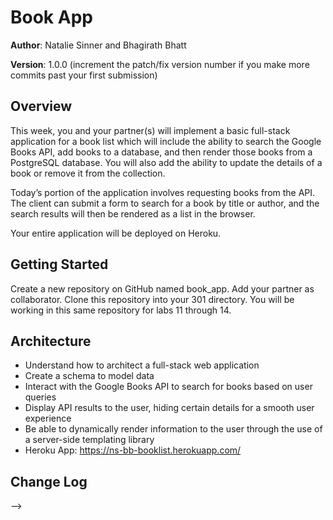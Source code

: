 # Book App

**Author**: Natalie Sinner and Bhagirath Bhatt

**Version**: 1.0.0 (increment the patch/fix version number if you make more commits past your first submission)

## Overview
This week, you and your partner(s) will implement a basic full-stack application for a book list which will include the ability to search the Google Books API, add books to a database, and then render those books from a PostgreSQL database. You will also add the ability to update the details of a book or remove it from the collection.

Today’s portion of the application involves requesting books from the API. The client can submit a form to search for a book by title or author, and the search results will then be rendered as a list in the browser.

Your entire application will be deployed on Heroku.

## Getting Started
Create a new repository on GitHub named book_app. Add your partner as collaborator. Clone this repository into your 301 directory. You will be working in this same repository for labs 11 through 14.

## Architecture
- Understand how to architect a full-stack web application
- Create a schema to model data
- Interact with the Google Books API to search for books based on user queries
- Display API results to the user, hiding certain details for a smooth user experience
- Be able to dynamically render information to the user through the use of a server-side templating library
- Heroku App: https://ns-bb-booklist.herokuapp.com/

## Change Log
<!-- Use this area to document the iterative changes made to your application as each feature is successfully implemented. Use time stamps. Here's an examples:

04-27-2020 - Application now has a fully-functional express server, with GET and POST routes for the book resource.
           - Steps 1-4 of Trello board complete.

## Credits and Collaborations
<!-- Give credit (and a link) to other people or resources that helped you build this application. -->
-->

